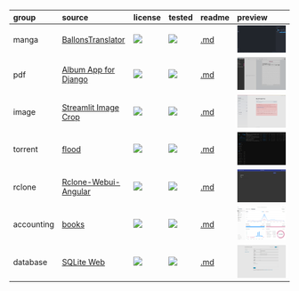 group | source | license | tested | readme | preview
:- | :- | :- | :- | :- | :-
manga | [BallonsTranslator](//github.com/dmMaze/BallonsTranslator) | ![](https://img.shields.io/github/license/dmMaze/BallonsTranslator?label=&style=flat-square) | [![](https://img.shields.io/github/last-commit/scillidan/BallonsTranslator/main?label=&style=flat-square)](//github.com/scillidan/BallonsTranslator) | [.md](_readme/ballonstranslator.md) | ![](_media/ballonstranslator.png)
pdf | [Album App for Django](//github.com/jobsta/albumapp-django) | ![](https://img.shields.io/github/license/jobsta/albumapp-django?label=&style=flat-square) | [![](https://img.shields.io/github/last-commit/scillidan/albumapp-django/master?label=&style=flat-square)](//github.com/scillidan/albumapp-django) | [.md](_readme/albumapp-django.md) | ![](_media/albumapp-django.png)
image | [Streamlit Image Crop](//github.com/mitsuse/streamlit-image-crop) | ![](https://img.shields.io/github/license/mitsuse/streamlit-image-crop?label=&style=flat-square) | [![](https://img.shields.io/github/last-commit/scillidan/streamlit-image-crop/main?label=&style=flat-square)](//github.com/scillidan/streamlit-image-crop) | [.md](_readme/streamlit-image-crop.md) | ![](_media/streamlit-image-crop.png)
torrent | [flood](//github.com/jesec/flood) | ![](https://img.shields.io/github/license/jesec/flood?label=&style=flat-square) | [![](https://img.shields.io/github/last-commit/scillidan/flood/main?label=&style=flat-square)](//github.com/scillidan/flood) | [.md](_readme/flood.md) | ![](_media/flood.png)
rclone | [Rclone-Webui-Angular](//github.com/yuudi/rclone-webui-angular) | ![](https://img.shields.io/github/license/yuudi/rclone-webui-angular?label=&style=flat-square) | [![](https://img.shields.io/github/last-commit/scillidan/rclone-webui-angular/main?label=&style=flat-square)](//github.com/scillidan/rclone-webui-angular) | [.md](_readme/rclone-webui-angular.md) | ![](_media/rclone-webui-angular.png)
accounting | [books](//github.com/frappe/books) | ![](https://img.shields.io/github/license/frappe/books?label=&style=flat-square) | [![](https://img.shields.io/github/last-commit/scillidan/books/main?label=&style=flat-square)](//github.com/scillidan/books) | [.md](_readme/books.md) | ![](_media/books.png)
database | [SQLite Web](//github.com/coleifer/sqlite-web) | ![](https://img.shields.io/github/license/coleifer/sqlite-web?label=&style=flat-square) | [![](https://img.shields.io/github/last-commit/scillidan/sqlite-web/main?label=&style=flat-square)](//github.com/scillidan/sqlite-web) | [.md](_readme/sqlite-web.md) | ![](_media/sqlite-web.png)